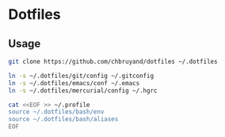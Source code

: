 # Dotfiles

## Usage

``` bash
git clone https://github.com/chbruyand/dotfiles ~/.dotfiles
```

``` bash
ln -s ~/.dotfiles/git/config ~/.gitconfig
ln -s ~/.dotfiles/emacs/conf ~/.emacs
ln -s ~/.dotfiles/mercurial/config ~/.hgrc

cat <<EOF >> ~/.profile
source ~/.dotfiles/bash/env
source ~/.dotfiles/bash/aliases
EOF
```
